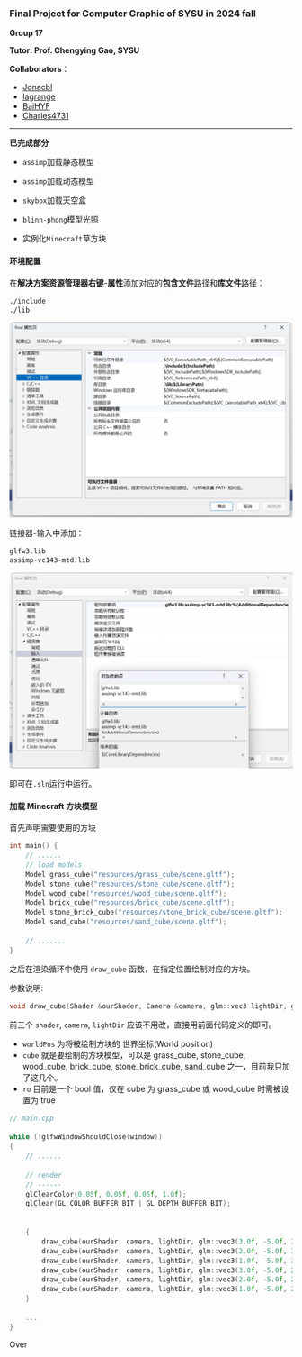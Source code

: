 ### Final Project for Computer Graphic of SYSU in 2024 fall

**Group 17**

**Tutor: Prof. Chengying Gao, SYSU**

**Collaborators**：

- [Jonacbl](https://github.com/Jonacbl)
- [lagrange](https://github.com/lxl1437)
- [BaiHYF](https://github.com/BaiHYF)
- [Charles4731](https://github.com/Charles4731)



----

**已完成部分**

- `assimp`加载静态模型
- `assimp`加载动态模型
- `skybox`加载天空盒

- `blinn-phong`模型光照
- 实例化`Minecraft`草方块



#### 环境配置

在**解决方案资源管理器右键**-**属性**添加对应的**包含文件**路径和**库文件**路径：

```
./include
./lib
```

![](./README/include.png)

链接器-输入中添加：

```
glfw3.lib
assimp-vc143-mtd.lib
```

![](./README/linker.png)

即可在`.sln`运行中运行。


#### 加载 Minecraft 方块模型

首先声明需要使用的方块

```cpp
int main() {
    // ......
    // load models
    Model grass_cube("resources/grass_cube/scene.gltf");
    Model stone_cube("resources/stone_cube/scene.gltf");
    Model wood_cube("resources/wood_cube/scene.gltf");
    Model brick_cube("resources/brick_cube/scene.gltf");
    Model stone_brick_cube("resources/stone_brick_cube/scene.gltf");
    Model sand_cube("resources/sand_cube/scene.gltf");

    // .......
}
```

之后在渲染循环中使用 `draw_cube` 函数，在指定位置绘制对应的方块。

参数说明:

```cpp
void draw_cube(Shader &ourShader, Camera &camera, glm::vec3 lightDir, glm::vec3 worldPos, Model cube, bool ro=false)
```

前三个 `shader`, `camera`, `lightDir` 应该不用改，直接用前面代码定义的即可。

- `worldPos` 为将被绘制方块的 世界坐标(World position)
- `cube` 就是要绘制的方块模型，可以是 grass_cube, stone_cube, wood_cube, brick_cube, stone_brick_cube, sand_cube 之一，目前我只加了这几个。
- `ro` 目前是一个 bool 值，仅在 cube 为 grass_cube 或 wood_cube 时需被设置为 true

```cpp
// main.cpp

while (!glfwWindowShouldClose(window))
{
    // ......

    // render
    // ------
    glClearColor(0.05f, 0.05f, 0.05f, 1.0f);
    glClear(GL_COLOR_BUFFER_BIT | GL_DEPTH_BUFFER_BIT);


    {
        draw_cube(ourShader, camera, lightDir, glm::vec3(3.0f, -5.0f, 3.0f), grass_cube, true);
        draw_cube(ourShader, camera, lightDir, glm::vec3(2.0f, -5.0f, 3.0f), brick_cube);
        draw_cube(ourShader, camera, lightDir, glm::vec3(1.0f, -5.0f, 3.0f), stone_cube);
        draw_cube(ourShader, camera, lightDir, glm::vec3(3.0f, -5.0f, 2.0f), stone_brick_cube);
        draw_cube(ourShader, camera, lightDir, glm::vec3(2.0f, -5.0f, 2.0f), wood_cube, true);
        draw_cube(ourShader, camera, lightDir, glm::vec3(1.0f, -5.0f, 2.0f), sand_cube);
    }

    ...
}
```

Over
